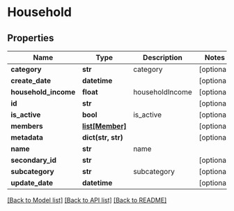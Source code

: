 # Household

## Properties
Name | Type | Description | Notes
------------ | ------------- | ------------- | -------------
**category** | **str** | category | [optional] 
**create_date** | **datetime** |  | [optional] 
**household_income** | **float** | householdIncome | [optional] 
**id** | **str** |  | [optional] 
**is_active** | **bool** | is_active | [optional] 
**members** | [**list[Member]**](Member.md) |  | [optional] 
**metadata** | **dict(str, str)** |  | [optional] 
**name** | **str** | name | 
**secondary_id** | **str** |  | [optional] 
**subcategory** | **str** | subcategory | [optional] 
**update_date** | **datetime** |  | [optional] 

[[Back to Model list]](../README.md#documentation-for-models) [[Back to API list]](../README.md#documentation-for-api-endpoints) [[Back to README]](../README.md)


